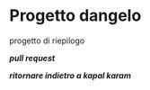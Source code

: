  # **Progetto dangelo**

 progetto di riepilogo 

 ***pull request***
 
 ***ritornare indietro a kapal karam***



 
